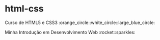 # html-css
 <p>Curso de HTML5 e CSS3 :orange_circle::white_circle::large_blue_circle:</p>

<p>Minha Introdução em Desenvolvimento Web :rocket::sparkles:</p>

<!--<p>Sempre Evoluindo em Cada passo :computer::blue_book::pencil2:</p>

<p> "Os sonhos não determinam o lugar onde  você vai estar, mas produzem a força nescessária para tirá-lo do lugar onde você está" . . . Augusto Cury</p>

 <a href="https://ezequiellsantos.github.io/html-css/exercicios/modulo01/ex001/">Executar Exercício 001</a> -->


